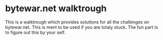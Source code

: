 # bytewar.net walktrough #

This is a walktrough which provides solutions for all the challenges on bytewar.net. This is ment to be used if you are totaly stuck. The fun part is to figure out this by your self.